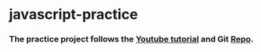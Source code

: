 # javascript-practice

### The practice project follows the [Youtube tutorial](https://www.youtube.com/watch?v=3PHXvlpOkf4) and Git [Repo](https://github.com/john-smilga/javascript-basic-projects).